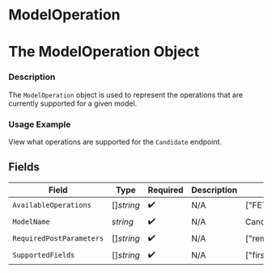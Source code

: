 # ModelOperation

# The ModelOperation Object
### Description
The `ModelOperation` object is used to represent the operations that are currently supported for a given model.

### Usage Example
View what operations are supported for the `Candidate` endpoint.


## Fields

| Field                                        | Type                                         | Required                                     | Description                                  | Example                                      |
| -------------------------------------------- | -------------------------------------------- | -------------------------------------------- | -------------------------------------------- | -------------------------------------------- |
| `AvailableOperations`                        | []*string*                                   | :heavy_check_mark:                           | N/A                                          | ["FETCH","CREATE"]                           |
| `ModelName`                                  | *string*                                     | :heavy_check_mark:                           | N/A                                          | Candidate                                    |
| `RequiredPostParameters`                     | []*string*                                   | :heavy_check_mark:                           | N/A                                          | ["remote_user_id"]                           |
| `SupportedFields`                            | []*string*                                   | :heavy_check_mark:                           | N/A                                          | ["first_name","last_name","company","title"] |